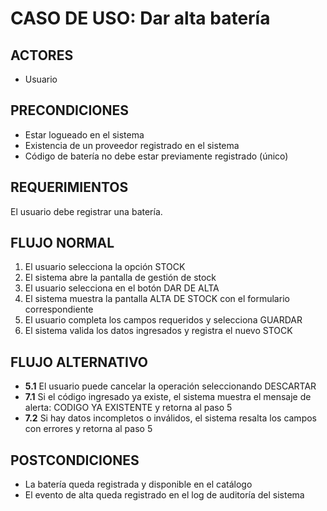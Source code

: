 # CASO DE USO: Dar alta batería

## ACTORES  
- Usuario

## PRECONDICIONES  
- Estar logueado en el sistema  
- Existencia de un proveedor registrado en el sistema  
- Código de batería no debe estar previamente registrado (único)

## REQUERIMIENTOS  
El usuario debe registrar una batería.

## FLUJO NORMAL  
1. El usuario selecciona la opción STOCK 
2. El sistema abre la pantalla de gestión de stock 
3. El usuario selecciona en el botón DAR DE ALTA 
4. El sistema muestra la pantalla ALTA DE STOCK con el formulario correspondiente  
5. El usuario completa los campos requeridos y selecciona GUARDAR
6. El sistema valida los datos ingresados y registra el nuevo STOCK

## FLUJO ALTERNATIVO  
- **5.1** El usuario puede cancelar la operación seleccionando DESCARTAR  
- **7.1** Si el código ingresado ya existe, el sistema muestra el mensaje de alerta: CODIGO YA EXISTENTE y retorna al paso 5  
- **7.2** Si hay datos incompletos o inválidos, el sistema resalta los campos con errores y retorna al paso 5

## POSTCONDICIONES  
- La batería queda registrada y disponible en el catálogo  
- El evento de alta queda registrado en el log de auditoría del sistema
